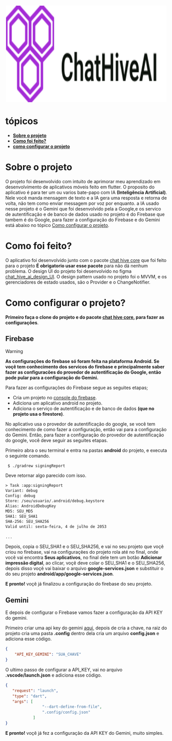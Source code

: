 <p align="center">
 <img src="https://github.com/ernando760/Chat-hive-AI/blob/main/assets/md/logo-chat-hive-AI.svg" alt="Chat_Hive_logo" width="500" height="300">
</p>

# tópicos
* **[Sobre o projeto](#sobre-o-projeto)**
* **[Como foi feito?](#como-foi-feito)**
* **[como configurar o projeto](#como-configurar-o-projeto)**


<h1 id="sobre-o-projeto">Sobre o projeto</h1>

O projeto foi desenvolvido com intuito de aprimorar meu aprendizado em desenvolvimento de aplicativos móveis feito em flutter. O proposito do aplicativo é para ter um ou varios bate-papo com IA **(Inteligência Artificial)**. Nele você manda mensagem de texto e a IA gera uma resposta e retorna de volta, não tem como enviar messagem por voz por enquanto. a IA usado nesse projeto é o Gemini que foi desenvolvido pela a Google,e os servico de autentificação e de banco de dados usado no projeto é do Firebase que tambem é do Google, para fazer a configuração do Firebase e do Gemini está abaixo no tópico [Como configurar o projeto](https://github.com/ernando760/Chat-hive-AI/edit/main/README.md#como-configurar-o-projeto).

<h1 id="como-foi-feito">Como foi feito?</h1>

O aplicativo foi desenvolvido junto com o pacote [chat hive core]("https://github.com/ernando760/chat-hive-ai-core") que foi feito para o projeto **É obrigatorio usar esse pacote** para não dá nenhum problema. O design UI do projeto foi desenvolvido no figma [chat_hive_ai_design_UI](https://www.figma.com/file/8s97OZwdXyUAf3JexTxn84/Chat-hive-AI?type=design&node-id=13%3A2530&mode=design&t=XTfdKeaeOTLvKNAL-1). O design pattern usado no projeto foi o MVVM, e os gerenciadores de estado usados, são o Provider e o ChangeNotifier.

<h1 id="como-configurar-o-projeto">Como configurar o projeto?</h1>

**Primeiro faça o clone do projeto e do pacote [chat hive core](https://github.com/ernando760/chat-hive-ai-core), para fazer as configurações**.

## Firebase

> [!WARNING]
> **As configurações do firebase só foram feita na plataforma Android. Se voçê tem conhecimento dos servicos do firebase e principalmente saber fazer as configuracões do provedor de autentificação do Google, então pode pular para a configuração do Gemini.**

Para fazer as configurações do Firebase segue as seguites etapas;

* Cria um projeto no [console do firebase](https://console.firebase.google.com/). 
* Adiciona um aplicativo android no projeto.
* Adiciona o serviço de autentificação e de banco de dados **(que no projeto usa o firestore)**.

No aplicativo usa o provedor de autentificação do google, se você tem conhecimento de como fazer a configuração, então vai para a configuração do Gemini. Então, para fazer a configuração do provedor de autentificação do google, você deve seguir as seguites etapas.

Primeiro abra o seu terminal e entra na pastas **android** do projeto, e executa o seguinte comando.

```bash
 $ ./gradrew signingReport
```
Deve retornar algo parecido com isso.

```
> Task :app:signingReport
Variant: debug
Config: debug
Store: /seu/usuario/.android/debug.keystore
Alias: AndroidDebugKey
MD5: SEU_MD5
SHA1: SEU_SHA1
SHA-256: SEU_SHA256
Valid until: sexta-feira, 4 de julho de 2053

...
```

Depois, copia o SEU_SHA1 e o SEU_SHA256, e vai no seu projeto que voçê criou no firebase, vai na configuraçẽes do projeto rola até no final, onde você vai encontra **Seus aplicativos**, no final dele tem um botão **Adicionar impressão digital**, ao clicar, voçê deve colar o SEU_SHA1 e o SEU_SHA256, depois disso voçê vai baixar o arquivo **google-services.json** e substituir o do seu projeto **android/app/google-services.json**.

**E pronto!** voçê já finalizou a configuração do firebase do seu projeto.
  
## Gemini

E depois de configurar o Firebase vamos fazer a configuração da API KEY do gemini.

Primeiro criar uma api key do gemini [aqui](https://aistudio.google.com/app/apikey), depois de cria a chave, na raiz do projeto cria uma pasta **.config** dentro dela cria um arquivo **config.json** e adiciona esse código.
    
```json
{
    "API_KEY_GEMINI": "SUA_CHAVE"
}
```

O ultimo passo de configurar a API_KEY, vai no arquivo **.vscode/launch.json** e adiciona esse código.

```json
{
   "request": "launch",
   "type": "dart",
   "args": [
                "--dart-define-from-file",
                ".config/config.json"
            ]
}
```

**E pronto!** voçê já fez a configuração da API KEY do Gemini, muito simples.
